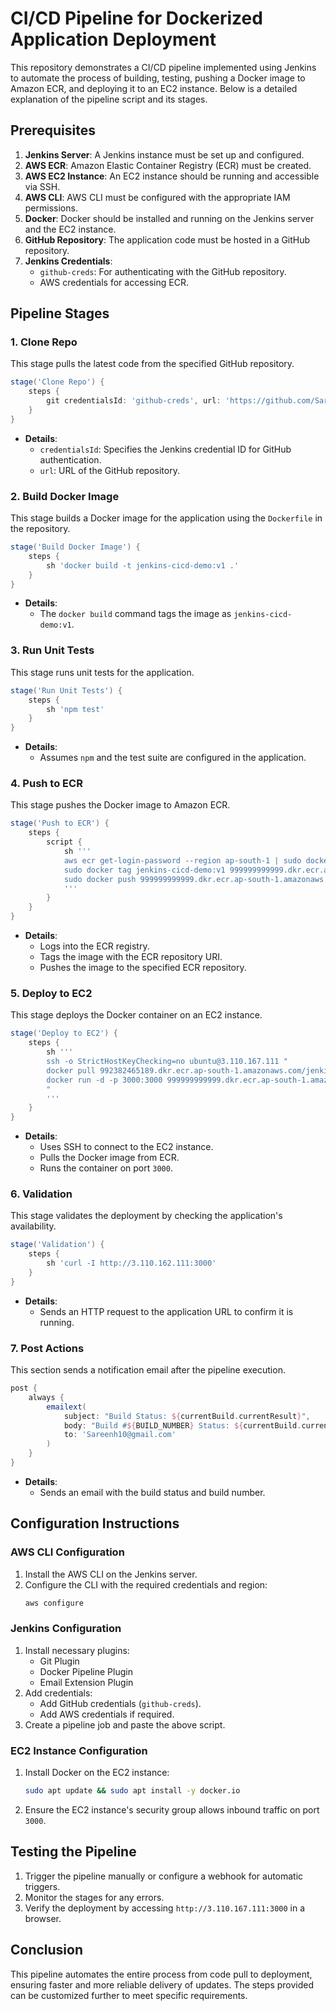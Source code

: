 # CI/CD Pipeline for Dockerized Application Deployment

This repository demonstrates a CI/CD pipeline implemented using Jenkins to automate the process of building, testing, pushing a Docker image to Amazon ECR, and deploying it to an EC2 instance. Below is a detailed explanation of the pipeline script and its stages.

## Prerequisites
1. **Jenkins Server**: A Jenkins instance must be set up and configured.
2. **AWS ECR**: Amazon Elastic Container Registry (ECR) must be created.
3. **AWS EC2 Instance**: An EC2 instance should be running and accessible via SSH.
4. **AWS CLI**: AWS CLI must be configured with the appropriate IAM permissions.
5. **Docker**: Docker should be installed and running on the Jenkins server and the EC2 instance.
6. **GitHub Repository**: The application code must be hosted in a GitHub repository.
7. **Jenkins Credentials**:
    - `github-creds`: For authenticating with the GitHub repository.
    - AWS credentials for accessing ECR.

## Pipeline Stages

### 1. **Clone Repo**
This stage pulls the latest code from the specified GitHub repository.
```groovy
stage('Clone Repo') {
    steps {
        git credentialsId: 'github-creds', url: 'https://github.com/Sareenh1/AWS-Jenkins-CI-CD-Demo.git'
    }
}
```
- **Details**:
    - `credentialsId`: Specifies the Jenkins credential ID for GitHub authentication.
    - `url`: URL of the GitHub repository.

### 2. **Build Docker Image**
This stage builds a Docker image for the application using the `Dockerfile` in the repository.
```groovy
stage('Build Docker Image') {
    steps {
        sh 'docker build -t jenkins-cicd-demo:v1 .'
    }
}
```
- **Details**:
    - The `docker build` command tags the image as `jenkins-cicd-demo:v1`.

### 3. **Run Unit Tests**
This stage runs unit tests for the application.
```groovy
stage('Run Unit Tests') {
    steps {
        sh 'npm test'
    }
}
```
- **Details**:
    - Assumes `npm` and the test suite are configured in the application.

### 4. **Push to ECR**
This stage pushes the Docker image to Amazon ECR.
```groovy
stage('Push to ECR') {
    steps {
        script {
            sh '''
            aws ecr get-login-password --region ap-south-1 | sudo docker login --username AWS --password-stdin 999999999999.dkr.ecr.ap-south-1.amazonaws.com
            sudo docker tag jenkins-cicd-demo:v1 999999999999.dkr.ecr.ap-south-1.amazonaws.com/jenkins-cicd-demo:v1
            sudo docker push 999999999999.dkr.ecr.ap-south-1.amazonaws.com/jenkins-cicd-demo:v1
            '''
        }
    }
}
```
- **Details**:
    - Logs into the ECR registry.
    - Tags the image with the ECR repository URI.
    - Pushes the image to the specified ECR repository.

### 5. **Deploy to EC2**
This stage deploys the Docker container on an EC2 instance.
```groovy
stage('Deploy to EC2') {
    steps {
        sh '''
        ssh -o StrictHostKeyChecking=no ubuntu@3.110.167.111 "
        docker pull 992382465189.dkr.ecr.ap-south-1.amazonaws.com/jenkins-cicd-demo:v1 &&
        docker run -d -p 3000:3000 999999999999.dkr.ecr.ap-south-1.amazonaws.com/jenkins-cicd-demo:v1
        "
        '''
    }
}
```
- **Details**:
    - Uses SSH to connect to the EC2 instance.
    - Pulls the Docker image from ECR.
    - Runs the container on port `3000`.

### 6. **Validation**
This stage validates the deployment by checking the application's availability.
```groovy
stage('Validation') {
    steps {
        sh 'curl -I http://3.110.162.111:3000'
    }
}
```
- **Details**:
    - Sends an HTTP request to the application URL to confirm it is running.

### 7. **Post Actions**
This section sends a notification email after the pipeline execution.
```groovy
post {
    always {
        emailext(
            subject: "Build Status: ${currentBuild.currentResult}",
            body: "Build #${BUILD_NUMBER} Status: ${currentBuild.currentResult}",
            to: 'Sareenh10@gmail.com'
        )
    }
}
```
- **Details**:
    - Sends an email with the build status and build number.

## Configuration Instructions

### AWS CLI Configuration
1. Install the AWS CLI on the Jenkins server.
2. Configure the CLI with the required credentials and region:
   ```bash
   aws configure
   ```

### Jenkins Configuration
1. Install necessary plugins:
    - Git Plugin
    - Docker Pipeline Plugin
    - Email Extension Plugin
2. Add credentials:
    - Add GitHub credentials (`github-creds`).
    - Add AWS credentials if required.
3. Create a pipeline job and paste the above script.

### EC2 Instance Configuration
1. Install Docker on the EC2 instance:
   ```bash
   sudo apt update && sudo apt install -y docker.io
   ```
2. Ensure the EC2 instance's security group allows inbound traffic on port `3000`.

## Testing the Pipeline
1. Trigger the pipeline manually or configure a webhook for automatic triggers.
2. Monitor the stages for any errors.
3. Verify the deployment by accessing `http://3.110.167.111:3000` in a browser.

## Conclusion
This pipeline automates the entire process from code pull to deployment, ensuring faster and more reliable delivery of updates. The steps provided can be customized further to meet specific requirements.

